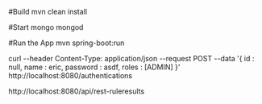 #Build
mvn clean install

#Start mongo
mongod

#Run the App
mvn spring-boot:run

curl --header Content-Type: application/json --request POST --data '{ id : null, name : eric, password : asdf, roles : [ADMIN] }' http://localhost:8080/authentications

http://localhost:8080/api/rest-ruleresults
